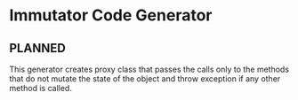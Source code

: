 # Immutator Code Generator

## PLANNED

This generator creates proxy class that passes the calls only to the methods that do not mutate the state of the object and throw exception if any other method is called.